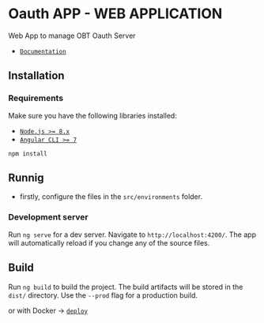 # Oauth APP - WEB APPLICATION

Web App to manage OBT Oauth Server 

- [`Documentation`](https://github.com/brazil-data-cube/oauth-app/tree/master/docs)

## Installation
### Requirements

Make sure you have the following libraries installed:

- [`Node.js >= 8.x`](https://nodejs.org/en/)
- [`Angular CLI >= 7`](https://angular.io/)

```
npm install
```

## Runnig 

* firstly, configure the files in the `src/environments` folder.

### Development server

Run `ng serve` for a dev server. Navigate to `http://localhost:4200/`. The app will automatically reload if you change any of the source files.

## Build

Run `ng build` to build the project. The build artifacts will be stored in the `dist/` directory. Use the `--prod` flag for a production build.

or with Docker -> [`deploy`](https://github.com/brazil-data-cube/oauth-app/tree/master/deploy)
